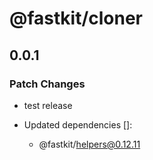 # @fastkit/cloner

## 0.0.1

### Patch Changes

- test release

- Updated dependencies []:
  - @fastkit/helpers@0.12.11

